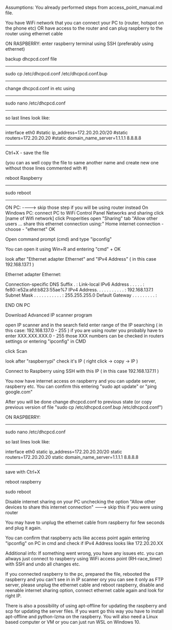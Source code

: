 Assumptions:
You already performed steps from access_point_manual.md file.

You have WiFi network that you can connect your PC to (router, hotspot on the phone etc)
OR
have access to the router and can plug raspberry to the router using ethernet cable

ON RASPBERRY:
enter raspberry terminal using SSH (preferably using ethernet) 

backup dhcpcd.conf file
__________________________________________________________
sudo cp /etc/dhcpcd.conf /etc/dhcpcd.conf.bup
__________________________________________________________

change dhcpcd.conf in etc using

__________________________________________________________
sudo nano /etc/dhcpcd.conf
__________________________________________________________

so last lines look like:
__________________________________________________________
interface eth0
#static ip_address=172.20.20.20/20
#static routers=172.20.20.20
#static domain_name_server=1.1.1.1 8.8.8.8
__________________________________________________________
Ctrl+X - save the file 

(you can as well copy the file to same another name and create new one without those lines commented with #)

reboot Raspberry

__________________________________________________________
sudo reboot
__________________________________________________________


ON PC:   ----> skip those step if you will be using router instead
On Windows PC:
connect PC to WiFi
Control Panel
Networks and sharing
click [name of Wifi network]
click Properities
open "Sharing" tab
"Allow other users ... share this ethernet connection using:" 
Home internet connection - choose -     "ethernet"
OK


Open command prompt (cmd) and type "ipconfig"

You can open it using Win+R and entering "cmd" + OK

look after "Ethernet adapter Ethernet"
and 
"IPv4 Address"
( in this case 192.168.137.1 )

Ethernet adapter Ethernet:

   Connection-specific DNS Suffix  . :
   Link-local IPv6 Address . . . . . : fe80::e52a:afd:b823:55ae%7
   IPv4 Address. . . . . . . . . . . : 192.168.137.1 
   Subnet Mask . . . . . . . . . . . : 255.255.255.0
   Default Gateway . . . . . . . . . :

END ON PC


Download Advanced IP scanner program 

open IP scanner and in the search field enter range of the IP searching
( in this case: 192.168.137.0 - 255 ) 
if you are using router you probably have to enter XXX.XXX.XXX.0 - 255
those XXX numbers can be checked in routers settings or entering "ipconfig" in CMD 

click Scan

look after "raspberrypi"
check it's IP
( right click -> copy -> IP )

Connect to Raspberry using SSH with this IP
( in this case 192.168.137.11 )

You now have internet access on raspberry and you can update server, raspberry etc.
You can confirm this entering "sudo apt update" or "ping google.com"
   
After you will be done change dhcpcd.conf to previous state
(or copy previous version of file "sudo cp /etc/dhcpcd.conf.bup /etc/dhcpcd.conf")

ON RASPBERRY:
__________________________________________________________

sudo nano /etc/dhcpcd.conf

so last lines look like:

interface eth0
static ip_address=172.20.20.20/20
static routers=172.20.20.20
static domain_name_server=1.1.1.1 8.8.8.8
__________________________________________________________

save with Ctrl+X

reboot raspberry

sudo reboot

Disable internet sharing on your PC unchecking the option "Allow other devices to share this internet connection" ---> skip this if you were using router

You may have to unplug the ethernet cable from raspberry for few seconds and plug it again.

You can confirm that raspberry acts like access point again entering "ipconfig" on PC in cmd and check if IPv4 Address looks like 172.20.20.XX 

Additional info:
If something went wrong, you have any issues etc. you can allways just connect to raspberry using WiFi access point (RH-race_timer) with SSH and undo all changes etc.

If you connected raspberry to the pc, prepared the file, rebooted the raspberry and you can't see in in IP scanner ory you can see it only as FTP server,
please unplug the ethernet cable and reboot raspberry, disable and reenable internet sharing option, connect ethernet cable again and look for right IP.

There is also a possibility of using apt-offline for updating the raspberry and scp for updating the server files. If you want go this way you have to install apt-offline and python-lzma on the raspberry. 
You will also need a Linux based computer or VM or you can just run WSL on Windows 10. 
